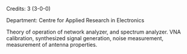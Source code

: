 Credits: 3 (3-0-0)

Department: Centre for Applied Research in Electronics

Theory of operation of network analyzer, and spectrum analyzer. VNA calibration, synthesized signal generation, noise measurement, measurement of antenna properties.